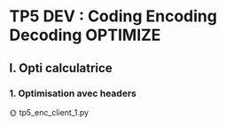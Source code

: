 # TP5 DEV : Coding Encoding Decoding OPTIMIZE

## I. Opti calculatrice

### 1. Optimisation avec headers

🌞 tp5_enc_client_1.py

